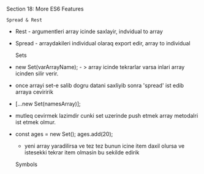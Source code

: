 Section 18: More ES6 Features


    Spread & Rest

* Rest - argumentleri array icinde saxlayir, indvidual to array
* Spread - arraydakileri individual olaraq export edir, array to individual

         
    
    Sets

* new Set(varArrayName); - > array icinde tekrarlar varsa inlari array icinden silir verir.
* once arrayi set-e salib dogru datani saxliyib sonra 'spread' ist edib arraya ceviririk
* [...new Set(namesArray)];
* mutleq cevirmek lazimdir cunki set uzerinde push etmek array metodalri ist etmek olmur.
* const ages = new Set();
  ages.add(20);
    * yeni array yaradilirsa ve tez tez bunun icine item
      daxil olursa ve istesekki tekrar item olmasin  bu sekilde edirik


    
    Symbols
